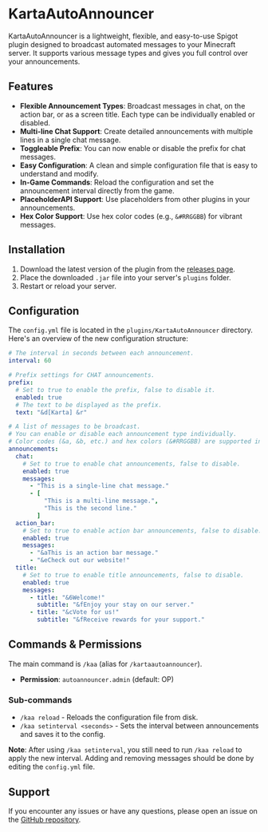 # KartaAutoAnnouncer

KartaAutoAnnouncer is a lightweight, flexible, and easy-to-use Spigot plugin designed to broadcast automated messages to your Minecraft server. It supports various message types and gives you full control over your announcements.

## Features

- **Flexible Announcement Types**: Broadcast messages in chat, on the action bar, or as a screen title. Each type can be individually enabled or disabled.
- **Multi-line Chat Support**: Create detailed announcements with multiple lines in a single chat message.
- **Toggleable Prefix**: You can now enable or disable the prefix for chat messages.
- **Easy Configuration**: A clean and simple configuration file that is easy to understand and modify.
- **In-Game Commands**: Reload the configuration and set the announcement interval directly from the game.
- **PlaceholderAPI Support**: Use placeholders from other plugins in your announcements.
- **Hex Color Support**: Use hex color codes (e.g., `&#RRGGBB`) for vibrant messages.

## Installation

1.  Download the latest version of the plugin from the [releases page](https://github.com/your-repo/KartaAutoAnnouncer/releases).
2.  Place the downloaded `.jar` file into your server's `plugins` folder.
3.  Restart or reload your server.

## Configuration

The `config.yml` file is located in the `plugins/KartaAutoAnnouncer` directory. Here's an overview of the new configuration structure:

```yaml
# The interval in seconds between each announcement.
interval: 60

# Prefix settings for CHAT announcements.
prefix:
  # Set to true to enable the prefix, false to disable it.
  enabled: true
  # The text to be displayed as the prefix.
  text: "&d[Karta] &r"

# A list of messages to be broadcast.
# You can enable or disable each announcement type individually.
# Color codes (&a, &b, etc.) and hex colors (&#RRGGBB) are supported in all text fields.
announcements:
  chat:
    # Set to true to enable chat announcements, false to disable.
    enabled: true
    messages:
      - "This is a single-line chat message."
      - [
          "This is a multi-line message.",
          "This is the second line."
        ]
  action_bar:
    # Set to true to enable action bar announcements, false to disable.
    enabled: true
    messages:
      - "&aThis is an action bar message."
      - "&eCheck out our website!"
  title:
    # Set to true to enable title announcements, false to disable.
    enabled: true
    messages:
      - title: "&6Welcome!"
        subtitle: "&fEnjoy your stay on our server."
      - title: "&cVote for us!"
        subtitle: "&fReceive rewards for your support."
```

## Commands & Permissions

The main command is `/kaa` (alias for `/kartaautoannouncer`).

- **Permission**: `autoannouncer.admin` (default: OP)

### Sub-commands

- `/kaa reload` - Reloads the configuration file from disk.
- `/kaa setinterval <seconds>` - Sets the interval between announcements and saves it to the config.

**Note**: After using `/kaa setinterval`, you still need to run `/kaa reload` to apply the new interval. Adding and removing messages should be done by editing the `config.yml` file.

## Support

If you encounter any issues or have any questions, please open an issue on the [GitHub repository](https://github.com/your-repo/KartaAutoAnnouncer/issues).